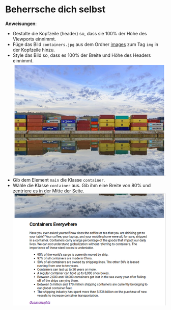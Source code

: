 # Beherrsche dich selbst

**Anweisungen**:
* Gestalte die Kopfzeile (header) so, dass sie 100% der Höhe des Viewports einnimmt.
* Füge das Bild `containers.jpg` aus dem Ordner [images](./images/) zum Tag `img` in der Kopfzeile hinzu.
* Style das Bild so, dass es 100% der Breite und Höhe des Headers einnimmt.
![header-mock](/images/header.png)
* Gib dem Element `main` die Klasse `container`.
* Wähle die Klasse `container` aus. Gib ihm eine Breite von 80% und zentriere es in der Mitte der Seite.
![main-mock](/images/main.png)